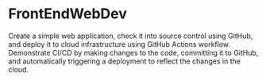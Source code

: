 # FrontEndWebDev
Create a simple web application, check it into source control using GitHub, and deploy it to cloud infrastructure using GitHub Actions workflow. Demonstrate CI/CD by making changes to the code, committing it to GitHub, and automatically triggering a deployment to reflect the changes in the cloud.

